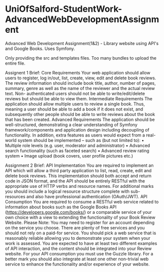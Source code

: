 # UniOfSalford-StudentWork-AdvancedWebDevelopmentAssignment
Advanced Web Development Assignment(1&amp;2) - Library website using API's and Google Books. Uses Symfony.

Only providing the src and templates files. Too many bundles to upload the entire file.

Assignent 1 Brief: 
Core Requirements
Your web application should allow users to register, log in/out, list, create, view, edit and delete
book reviews. The review information should include book title, author, number of pages,
summary, genre as well as the name of the reviewer and the actual review text. Non-
authenticated users should not be able to write/edit/delete reviews but should be able to view
them.
Intermediate Requirements
The application should allow multiple users to review a single book. Thus, meaning a user
should be able to add a book if it does not exist, and subsequently other people should be able
to write reviews about the book that has been created.
Advanced Requirements
The application should be well-structured, demonstrating a clear understanding of Symfony
framework/components and application design including decoupling of functionality. In
addition, extra features as users would expect from a real-world system should be implemented
– such as (but not limited to):
• Multiple role levels (e.g. user, moderator and administrator)
• Advanced search functionality (such as faceted search)
• Advanced review rating system
• Image upload (book covers, user profile pictures etc.)

Assignment 2 Brief:
API Implementation
You are required to implement an API which will allow a third party application to list, read,
create, edit and delete book reviews. This implementation should both accept and return code
in JSON format, and the API should be entirely RESTful with the appropriate use of HTTP verbs
and resource names. For additional marks you should include a logical resource structure
complete with sub-resources and also have professional authentication (OAuth/JWT).
API Consumption
You are required to consume a RESTful web service related to information about books such as
the Google Books API (https://developers.google.com/books/) or a comparable service of your
own choice with a view to extending the functionality of your Book Review Website.
Please Note: You may need to register for an account depending on the service you choose.
There are plenty of free services and you should not rely on a paid-for service. You should pick a
web service that is reasonably reliable allowing you to demonstrate your system when your
work is assessed.
You are expected to have at least two different examples of API interaction, and the content
should be integrated into your Review website. For your API consumption you must use the
Guzzle library. For a better mark you should also integrate at least one other non-trivial web
service to enhance the functionality and/or experience of your website.
